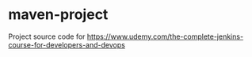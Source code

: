 # maven-project
Project source code  for https://www.udemy.com/the-complete-jenkins-course-for-developers-and-devops
